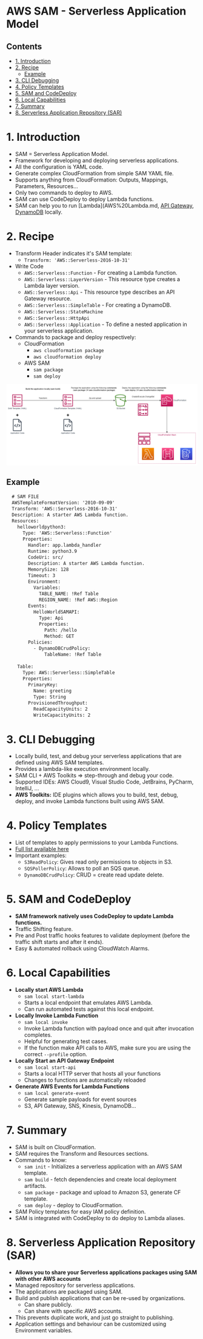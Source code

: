# AWS SAM - Serverless Application Model <!-- omit in toc -->

## Contents <!-- omit in toc -->

- [1. Introduction](#1-introduction)
- [2. Recipe](#2-recipe)
  - [Example](#example)
- [3. CLI Debugging](#3-cli-debugging)
- [4. Policy Templates](#4-policy-templates)
- [5. SAM and CodeDeploy](#5-sam-and-codedeploy)
- [6. Local Capabilities](#6-local-capabilities)
- [7. Summary](#7-summary)
- [8. Serverless Application Repository (SAR)](#8-serverless-application-repository-sar)

# 1. Introduction

- SAM = Serverless Application Model.
- Framework for developing and deploying serverless applications.
- All the configuration is YAML code.
- Generate complex CloudFormation from simple SAM YAML file.
- Supports anything from CloudFormation: Outputs, Mappings, Parameters, Resources...
- Only two commands to deploy to AWS.
- SAM can use CodeDeploy to deploy Lambda functions.
- SAM can help you to run [Lambda](AWS%20Lambda.md, [API Gateway](AWS%20API%20Gateway.md), [DynamoDB](AWS%20DynamoDB.md) locally.

# 2. Recipe

- Transform Header indicates it's SAM template:
  - `Transform: 'AWS::Serverless-2016-10-31'`
- Write Code
  - `AWS::Serverless::Function` - For creating a Lambda function.
  - `AWS::Serverless::LayerVersion` - This resource type creates a Lambda layer version.
  - `AWS::Serverless::Api` - This resource type describes an API Gateway resource.
  - `AWS::Serverless::SimpleTable` - For creating a DynamoDB.
  - `AWS::Serverless::StateMachine`
  - `AWS::Serverless::HttpApi`
  - `AWS::Serverless::Application` - To define a nested application in your serverless application.
- Commands to package and deploy respectively:
  - CloudFormation
    - `aws cloudformation package`
    - `aws cloudformation deploy`
  - AWS SAM
    - `sam package`
    - `sam deploy`

![SAM Deployment](Images/AWSSAMDeployment.png)

## Example

```
  # SAM FILE
  AWSTemplateFormatVersion: '2010-09-09'
  Transform: 'AWS::Serverless-2016-10-31'
  Description: A starter AWS Lambda function.
  Resources:
    helloworldpython3:
      Type: 'AWS::Serverless::Function'
      Properties:
        Handler: app.lambda_handler
        Runtime: python3.9
        CodeUri: src/
        Description: A starter AWS Lambda function.
        MemorySize: 128
        Timeout: 3
        Environment:
          Variables:
            TABLE_NAME: !Ref Table
            REGION_NAME: !Ref AWS::Region
        Events:
          HelloWorldSAMAPI:
            Type: Api
            Properties:
              Path: /hello
              Method: GET
        Policies:
          - DynamoDBCrudPolicy:
              TableName: !Ref Table

    Table:
      Type: AWS::Serverless::SimpleTable
      Properties:
        PrimaryKey:
          Name: greeting
          Type: String
        ProvisionedThroughput:
          ReadCapacityUnits: 2
          WriteCapacityUnits: 2
```

# 3. CLI Debugging

- Locally build, test, and debug your serverless applications that are defined using AWS SAM templates.
- Provides a lambda-like execution environment locally.
- SAM CLI + AWS Toolkits => step-through and debug your code.
- Supported IDEs: AWS Cloud9, Visual Studio Code, JetBrains, PyCharm, IntelliJ, ...
- **AWS Toolkits:** IDE plugins which allows you to build, test, debug, deploy, and invoke Lambda functions built using AWS SAM.

# 4. Policy Templates

- List of templates to apply permissions to your Lambda Functions.
- [Full list available here](https://docs.aws.amazon.com/serverless-application-model/latest/developerguide/serverless-policy-templates.html)
- Important examples:
  - `S3ReadPolicy`: Gives read only permissions to objects in S3.
  - `SQSPollerPolicy`: Allows to poll an SQS queue.
  - `DynamoDBCrudPolicy`: CRUD = create read update delete.

# 5. SAM and CodeDeploy

- **SAM framework natively uses CodeDeploy to update Lambda functions.**
- Traffic Shifting feature.
- Pre and Post traffic hooks features to validate deployment (before the traffic shift starts and after it ends).
- Easy & automated rollback using CloudWatch Alarms.

# 6. Local Capabilities

- **Locally start AWS Lambda**
  - `sam local start-lambda`
  - Starts a local endpoint that emulates AWS Lambda.
  - Can run automated tests against this local endpoint.
- **Locally Invoke Lambda Function**
  - `sam local invoke`
  - Invoke Lambda function with payload once and quit after invocation completes.
  - Helpful for generating test cases.
  - If the function make API calls to AWS, make sure you are using the correct `--profile` option.
- **Locally Start an API Gateway Endpoint**
  - `sam local start-api`
  - Starts a local HTTP server that hosts all your functions
  - Changes to functions are automatically reloaded
- **Generate AWS Events for Lambda Functions**
  - `sam local generate-event`
  - Generate sample payloads for event sources
  - S3, API Gateway, SNS, Kinesis, DynamoDB...

# 7. Summary

- SAM is built on CloudFormation.
- SAM requires the Transform and Resources sections.
- Commands to know:
  - `sam init` - Initializes a serverless application with an AWS SAM template.
  - `sam build` - fetch dependencies and create local deployment artifacts.
  - `sam package` - package and upload to Amazon S3, generate CF template.
  - `sam deploy` - deploy to CloudFormation.
- SAM Policy templates for easy IAM policy definition.
- SAM is integrated with CodeDeploy to do deploy to Lambda aliases.

# 8. Serverless Application Repository (SAR)

- **Allows you to share your Serverless applications packages using SAM with other AWS accounts**
- Managed repository for serverless applications.
- The applications are packaged using SAM.
- Build and publish applications that can be re-used by organizations.
  - Can share publicly.
  - Can share with specific AWS accounts.
- This prevents duplicate work, and just go straight to publishing.
- Application settings and behaviour can be customized using Environment variables.
